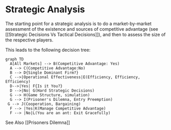 # Strategic Analysis

The starting point for a strategic analysis is to do a market-by-market  assessment of the existence and sources of competitive advantage (see [[Strategic Decisions Vs Tactical Decisions]]), and then to assess the size of the respective players. 

This leads to the following decision tree:

```mermaid
graph TD
  A[All Markets] --> B(Competitive Advantage: Yes)
  A --> C(Competitive Advantage:No)
  B --> D{Single Dominant Firm?}
  C -->|Operational Effectiveness|E(Efficiency, Efficiency, Efficiency)
  D-->|Yes| F{Is it You?}
  D -->|No| G(Hard Strategic Decisions)
  G --> H(Game Structure, simulation)
  G --> I(Prisoner's Dilemna, Entry Preemption)
 G --> J(Cooperation, Bargaining)
  F --> |Yes|K(Manage Competitive Advantage)
  F --> |No|L(You are an ant: Exit Gracefully)
```


See Also [[Prisoners Dilemna]]